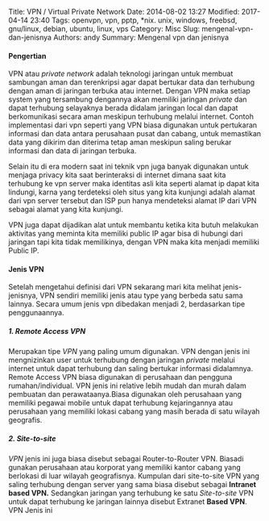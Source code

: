 Title: VPN / Virtual Private Network
Date: 2014-08-02 13:27
Modified: 2017-04-14 23:40
Tags: openvpn, vpn, pptp, *nix. unix, windows, freebsd, gnu/linux, debian, ubuntu, linux, vps
Category: Misc
Slug: mengenal-vpn-dan-jenisnya
Authors: andy
Summary: Mengenal vpn dan jenisnya

#### Pengertian

VPN atau *private network* adalah teknologi jaringan untuk membuat sambungan aman dan terenkripsi agar dapat bertukar data dan terhubung dengan aman di jaringan terbuka atau internet. Dengan VPN maka setiap system yang tersambung dengannya akan memiliki jaringan *private* dan dapat terhubung selayaknya berada didalam jaringan local dan dapat berkomunikasi secara aman meskipun terhubung melalui internet. 
Contoh implementasi dari vpn seperti yang VPN biasa digunakan untuk pertukaran informasi dan data antara perusahaan pusat dan cabang, untuk memastikan data yang dikirim dan diterima tetap aman meskipun saling berukar informasi dan data di jaringan terbuka.

Selain itu di era modern saat ini teknik vpn juga banyak digunakan untuk menjaga privacy kita saat berinteraksi di internet dimana saat kita terhubung ke vpn server maka identitas asli kita seperti alamat ip dapat kita lindungi, karna yang terdeteksi oleh situs yang kita kunjungi adalah alamat dari vpn server tersebut dan ISP pun hanya mendeteksi alamat IP dari VPN sebagai alamat yang kita kunjungi. 

VPN juga dapat dijadikan alat untuk membantu ketika kita butuh melakukan aktivitas yang meminta kita memiliki public IP agar bisa di hubungi dari jaringan tapi kita tidak memilikinya, dengan VPN maka kita menjadi memiliki Public IP.


#### Jenis VPN
Setelah mengetahui definisi dari VPN sekarang mari kita melihat jenis-jenisnya, VPN sendiri memiliki jenis atau type yang berbeda satu sama lainnya. Secara umum jenis vpn dibedakan menjadi 2, berdasarkan tipe penggunaannya. 

##### 1. Remote Access VPN
Merupakan tipe *VPN* yang paling umum digunakan. VPN dengan jenis ini mengnizinkan user untuk terhubung dengan jaringan *private* melalui internet untuk dapat terhubung dan saling bertukar informasi didalamnya. Remote Access VPN biasa digunakan di perusahaan dan pengguna rumahan/individual. VPN jenis ini relative lebih mudah dan murah dalam pembuatan dan perawataanya.Biasa digunakan oleh perusahaan yang memiliki pegawai mobile untuk dapat terhubung kejaringannya atau perusahaan yang memiliki lokasi cabang yang masih berada di satu wilayah geografis.


##### 2. Site-to-site
*VPN* jenis ini juga biasa disebut sebagai Router-to-Router VPN. Biasadi gunakan perusahaan atau korporat yang memiliki kantor cabang yang berlokasi di luar wilayah geografisnya. Kumpulan dari site-to-site VPN yang saling terhubung dengan server yang sama biasa disebut sebagai **Intranet based VPN.** Sedangkan jaringan yang terhubung ke satu *Site-to-site* VPN untuk dapat terhubung ke jaringan lainnya disebut Extranet **Based VPN**. VPN Jenis ini



